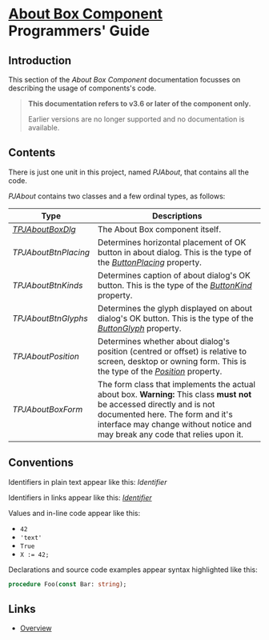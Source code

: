 # [About Box Component](../AboutBox.md) Programmers' Guide

## Introduction

This section of the _About Box Component_ documentation focusses on describing the usage of components's code.

> **This documentation refers to v3.6 or later of the component only.**
>
> Earlier versions are no longer supported and no documentation is available.

## Contents

There is just one unit in this project, named _PJAbout_, that contains all the code.

_PJAbout_ contains two classes and a few ordinal types, as follows:

| Type | Descriptions |
|------|--------------|
| [_TPJAboutBoxDlg_](./API/TPJAboutBoxDlg.md) | The About Box component itself. |
| _TPJAboutBtnPlacing_ | Determines horizontal placement of OK button in about dialog. This is the type of the [_ButtonPlacing_](./API/TPJAboutBoxDlg-ButtonPlacing.md) property. |
| _TPJAboutBtnKinds_ | Determines caption of about dialog's OK button. This is the type of the [_ButtonKind_](./API/TPJAboutBoxDlg-ButtonKind.md) property. |
| _TPJAboutBtnGlyphs_ | Determines the glyph displayed on about dialog's OK button. This is the type of the [_ButtonGlyph_](./API/TPJAboutBoxDlg-ButtonGlyph.md) property. |
| _TPJAboutPosition_ | Determines whether about dialog's position (centred or offset) is relative to screen, desktop or owning form. This is the type of the [_Position_](./API/TPJAboutBoxDlg-Position.md) property. |
| _TPJAboutBoxForm_ | The form class that implements the actual about box. **Warning:** This class **must not** be accessed directly and is not documented here. The form and it's interface may change without notice and may break any code that relies upon it. |

## Conventions

Identifiers in plain text appear like this: _Identifier_

Identifiers in links appear like this: [_Identifier_](#conventions)

Values and in-line code appear like this:

* `42`
* `'text'`
* `True`
* `X := 42;`

Declarations and source code examples appear syntax highlighted like this:

```pascal
procedure Foo(const Bar: string);
```

## Links

* [Overview](./Overview.md)
